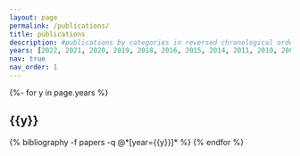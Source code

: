 ```yaml
---
layout: page
permalink: /publications/
title: publications
description: #publications by categories in reversed chronological order. generated by jekyll-scholar.
years: [2022, 2021, 2020, 2019, 2018, 2016, 2015, 2014, 2011, 2010, 2006]
nav: true
nav_order: 1
---
```

<!-- _pages/publications.md -->
<div class="publications">

{%- for y in page.years %}
  <h2 class="year">{{y}}</h2>
  {% bibliography -f papers -q @*[year={{y}}]* %}
{% endfor %}

</div>
